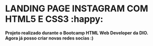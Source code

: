 # LANDING PAGE INSTAGRAM COM HTML5 E CSS3 :happy:

**Projeto realizado durante o Bootcamp HTML Web Developer da DIO. Agora já posso criar novas redes socias :)**
